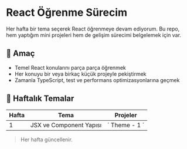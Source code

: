 # React Öğrenme Sürecim

Her hafta bir tema seçerek React öğrenmeye devam ediyorum. Bu repo, hem yaptığım mini projeleri hem de gelişim sürecimi belgelemek için var.

## 🎯 Amaç

- Temel React konularını parça parça öğrenmek
- Her konuyu bir veya birkaç küçük projeyle pekiştirmek
- Zamanla TypeScript, test ve performans optimizasyonlarına geçmek

## 📅 Haftalık Temalar

| Hafta | Tema | Projeler |
|-------|------|----------|
| 1 | JSX ve Component Yapısı | ´ Theme - 1 ´ |

> Her hafta güncellenir.
